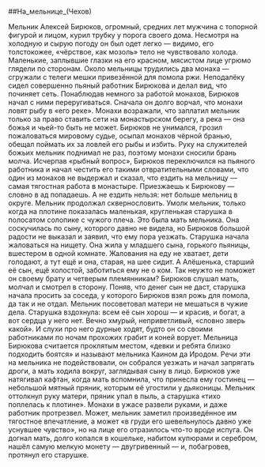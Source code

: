 ##На_мельнице_(Чехов)


Мельник Алексей Бирюков, огромный, средних лет мужчина с топорной фигурой и лицом, курил трубку у порога своего дома. Несмотря на холодную и сырую погоду он был одет легко — видимо, его толстокожее, «чёрствое, как мозоль» тело не чувствовало холода. Маленькие, заплывшие глазки на его красном, мясистом лице угрюмо глядели по сторонам.
Около мельницы трудились два монаха — сгружали с телеги мешки привезённой для помола ржи. Неподалёку сидел совершенно пьяный работник Бирюкова и делал вид, что починяет сеть.
Понаблюдав немного за работой монахов, Бирюков начал с ними переругиваться. Сначала он долго ворчал, что монахи ловят рыбу в «его реке».
Монахи возражали, что заплатил мельник только за право ставить сети на монастырском берегу, а река — она божья и чьей-то быть не может. Бирюков не унимался, грозил пожаловаться мировому судье, осыпал монахов чёрной бранью, обещал поймать их за ловлей его рыбы и избить. Руку на служителей божьих мельник поднимал не раз, поэтому монахи сносили брань молча.
Исчерпав «рыбный вопрос», Бирюков переключился на пьяного работника и начал честить его такими отвратительными словами, что один из монахов не выдержал и сказал, что ездить на мельницу — самая тягостная работа в монастыре. Приезжаешь к Бирюкову — словно в ад попадаешь. А не ездить нельзя: нет больше мельниц в округе. Мельник продолжал сквернословить.
Умолк мельник, только когда на плотине показалась маленькая, кругленькая старушка в полосатом солопике с чужого плеча. Это была мать мельника. Она соскучилась по сыну, которого давно не видела, но Бирюков большой радости не выказал и заявил, что ему пора уезжать.
Старушка начала жаловаться на нищету. Она жила у младшего сына, горького пьяницы, вшестером в одной комнате. Жалования на еду не хватает, дети голодают, а тут ещё и она, старая, на шее сидит. А Алёшенька, старший её сын, ещё холостой, заботиться ему не о ком. Так неужто не поможет он своему брату и четверым племянникам?
Бирюков слушал мать, молчал и смотрел в сторону. Поняв, что денег сын не даст, старушка начала просить за соседа, у которого Бирюков взял рожь для помола, да так и не отдал. Мельник посоветовал матери не мешаться в чужие дела. Старушка вздохнула: всем её сын хорош — и красив, и богат, а вот сердца у него нет. Вечно хмурый, неприветливый, «словно зверь какой». И слухи про него дурные ходят, будто он со своими работниками по ночам прохожих грабит и коней ворует. Мельница Бирюкова считается проклятым местом, «девки и ребята близко подходить боятся» и называют мельника Каином да Иродом.
Речи эти на мельника не подействовали, он собрался уезжать и начал запрягать дроги, а мать ходила вокруг, заглядывая сыну в лицо. Бирюков уже натягивал кафтан, когда мать вспомнила, что принесла ему гостинец — небольшой мятный пряник, которым её угостили у дьяконицы. Мельник оттолкнул руку матери, пряник упал в пыль, а старушка «тихо поплелась к плотине».
Монахи в ужасе развели руками, и даже работник протрезвел. Может, мельник заметил произведённое им тягостное впечатление, а может «в груди его шевельнулось давно уже уснувшее чувство», но на лице его отразилось что-то вроде испуга. Он догнал мать, долго копался в кошельке, набитом купюрами и серебром, нашёл самую мелкую монету — двугривенный — и, побагровев, протянул его старушке.


